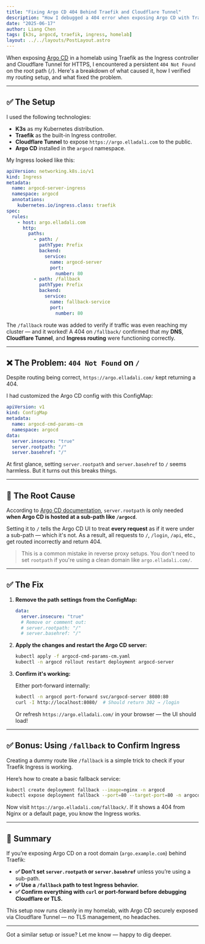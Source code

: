 ```yaml
---
title: "Fixing Argo CD 404 Behind Traefik and Cloudflare Tunnel"
description: "How I debugged a 404 error when exposing Argo CD with Traefik Ingress and Cloudflare Tunnel, and what caused it."
date: "2025-06-17"
author: Liang Chen
tags: [k3s, argocd, traefik, ingress, homelab]
layout: ../../layouts/PostLayout.astro
---
```


When exposing [Argo CD](https://argo-cd.readthedocs.io/) in a homelab using Traefik as the Ingress controller and Cloudflare Tunnel for HTTPS, I encountered a persistent `404 Not Found` on the root path (`/`). Here's a breakdown of what caused it, how I verified my routing setup, and what fixed the problem.

---

## ✅ The Setup

I used the following technologies:

- **K3s** as my Kubernetes distribution.
- **Traefik** as the built-in Ingress controller.
- **Cloudflare Tunnel** to expose `https://argo.elladali.com` to the public.
- **Argo CD** installed in the `argocd` namespace.

My Ingress looked like this:

```yaml
apiVersion: networking.k8s.io/v1
kind: Ingress
metadata:
  name: argocd-server-ingress
  namespace: argocd
  annotations:
    kubernetes.io/ingress.class: traefik
spec:
  rules:
    - host: argo.elladali.com
      http:
        paths:
          - path: /
            pathType: Prefix
            backend:
              service:
                name: argocd-server
                port:
                  number: 80
          - path: /fallback
            pathType: Prefix
            backend:
              service:
                name: fallback-service
                port:
                  number: 80
```

The `/fallback` route was added to verify if traffic was even reaching my cluster — and it worked! A 404 on `/fallback/` confirmed that my **DNS**, **Cloudflare Tunnel**, and **Ingress routing** were functioning correctly.

---

## ❌ The Problem: `404 Not Found` on `/`

Despite routing being correct, `https://argo.elladali.com/` kept returning a 404.

I had customized the Argo CD config with this ConfigMap:

```yaml
apiVersion: v1
kind: ConfigMap
metadata:
  name: argocd-cmd-params-cm
  namespace: argocd
data:
  server.insecure: "true"
  server.rootpath: "/"
  server.basehref: "/"
```

At first glance, setting `server.rootpath` and `server.basehref` to `/` seems harmless. But it turns out this breaks things.

---

## 🧠 The Root Cause

According to [Argo CD documentation](https://argo-cd.readthedocs.io/en/stable/operator-manual/ingress/#serving-argo-cd-from-a-subpath), `server.rootpath` is only needed **when Argo CD is hosted at a sub-path like `/argocd`**.

Setting it to `/` tells the Argo CD UI to treat **every request** as if it were under a sub-path — which it's not. As a result, all requests to `/`, `/login`, `/api`, etc., get routed incorrectly and return 404.

> This is a common mistake in reverse proxy setups. You don't need to set `rootpath` if you're using a clean domain like `argo.elladali.com/`.

---

## ✅ The Fix

1. **Remove the path settings from the ConfigMap:**

   ```yaml
   data:
     server.insecure: "true"
     # Remove or comment out:
     # server.rootpath: "/"
     # server.basehref: "/"
   ```

2. **Apply the changes and restart the Argo CD server:**

   ```bash
   kubectl apply -f argocd-cmd-params-cm.yaml
   kubectl -n argocd rollout restart deployment argocd-server
   ```

3. **Confirm it's working:**

   Either port-forward internally:

   ```bash
   kubectl -n argocd port-forward svc/argocd-server 8080:80
   curl -I http://localhost:8080/  # Should return 302 → /login
   ```

   Or refresh `https://argo.elladali.com/` in your browser — the UI should load!

---

## ✅ Bonus: Using `/fallback` to Confirm Ingress

Creating a dummy route like `/fallback` is a simple trick to check if your Traefik Ingress is working.

Here’s how to create a basic fallback service:

```bash
kubectl create deployment fallback --image=nginx -n argocd
kubectl expose deployment fallback --port=80 --target-port=80 -n argocd --name=fallback-service
```

Now visit `https://argo.elladali.com/fallback/`. If it shows a 404 from Nginx or a default page, you know the Ingress works.

---

## 🎉 Summary

If you’re exposing Argo CD on a root domain (`argo.example.com`) behind Traefik:

- **✅ Don’t set `server.rootpath` or `server.basehref`** unless you’re using a sub-path.
- **✅ Use a `/fallback` path to test Ingress behavior.**
- **✅ Confirm everything with `curl` or port-forward before debugging Cloudflare or TLS.**

This setup now runs cleanly in my homelab, with Argo CD securely exposed via Cloudflare Tunnel — no TLS management, no headaches.

---

Got a similar setup or issue? Let me know — happy to dig deeper.
